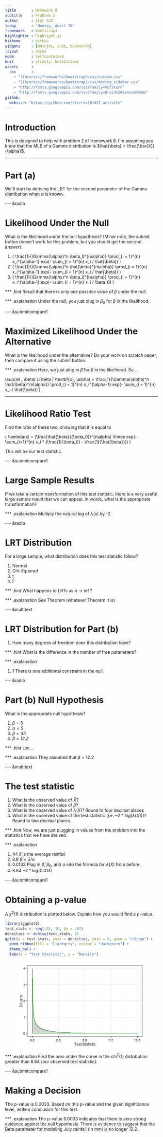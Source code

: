 ```yaml
---
title       : Homework 8
subtitle    : Problem 2
author      : Stat 422
today       : "Monday, April 20"
framework   : bootstrap3
highlighter : highlight.js 
hitheme     : github      
widgets     : [mathjax, quiz, bootstrap]
layout      : deck3
mode        : selfcontained 
knit        : slidify::knit2slides
assets      : 
  css       : 
    - "libraries/frameworks/bootstrap3/css/custom.css"
    - "libraries/frameworks/bootstrap3/css/moving_sidebar.css"
    - "http://fonts.googleapis.com/css?family=Vollkorn"
    - "http://fonts.googleapis.com/css?family=Droid%20Sans%20Mono"
github:
  website: "https://github.com/kferris10/422_activity"
---
```




# Introduction

This is designed to help with problem 2 of Homework 8.  I'm assuming you know that the MLE of a Gamma distribution is $\hat{\beta} = \frac{\bar{X}}{\alpha}$.

---
# Part (a)

We'll start by deriving the LRT for the second parameter of the Gamma distribution when $\alpha$ is known.

--- &radio
# Likelihood Under the Null

What is the likelihood under the null hypothesis?  (Minor note, the submit button doesn't work for this problem, but you should get the second answer).

1. \( \frac{1}{\Gamma(\alpha)^n \beta_0^{n\alpha}} \prod_{i = 1}^{n} x_i^{\alpha-1} exp(- \sum_{i = 1}^{n} x_i / \hat{\beta}) \)
2. \( \frac{1}{\Gamma(\alpha)^n \hat{\beta}^{n\alpha}} \prod_{i = 1}^{n} x_i^{\alpha-1} exp(- \sum_{i = 1}^{n} x_i / \hat{\beta}) \)
3. \( \frac{1}{\Gamma(\alpha)^n \beta_0^{n\alpha}} \prod_{i = 1}^{n} x_i^{\alpha-1} exp(- \sum_{i = 1}^{n} x_i / \beta_0) \)

*** .hint
Recall that there is only one possible value of $\beta$ under the null.

*** .explanation
Under the null, you just plug in $\beta_0$ for $\beta$ in the likelihood.

--- &submitcompare1
# Maximized Likelihood Under the Alternative

What is the likelihood under the alternative?  Do your work on scratch paper, then compare it using the submit button.  

*** .explanation
Here, we just plug in $\hat{\beta}$ for $\beta$ in the likelihood.  So...

\(sup(all \, \beta) L(\beta | \textbf{x}, \alpha) =  \frac{1}{\Gamma(\alpha)^n \hat{\beta}^{n\alpha}} \prod_{i = 1}^{n} x_i^{\alpha-1} exp(- \sum_{i = 1}^{n} x_i / \hat{\beta}) \)

---
# Likelihood Ratio Test

Find the ratio of these two, showing that it is equal to 

\( \lambda(x) = (\frac{\hat{\beta}}{\beta_0})^{n\alpha} \times exp(-\sum_{i=1}^{n} x_i * (\frac{1}{\beta_0} - \frac{1}{\hat{\beta}})) \)

This will be our test statistic.

--- &submitcompare1
# Large Sample Results

If we take a certain transformation of this test statistic, there is a very useful large sample result that we can appeal.  In words, what is the appropriate transformation?

*** .explanation
Multiply the natural log of $\lambda(x)$ by -2.

--- &radio
# LRT Distribution

For a large sample, what distribution does this test statistic follow?

1. Normal
2. _Chi-Squared_
3. t
4. F

*** .hint
What happens to LRTs as $n \rightarrow \inf$?

*** .explanation
See Theorem (whatever Theorem it is)

--- &multitext
# LRT Distribution for Part (b)

1. How many degrees of freedom does this distribution have?

*** .hint
What is the difference in the number of free parameters?

*** .explanation
1. <span class = "answer">1</span>
There is one additional constraint in the null.

--- &radio
# Part (b) Null Hypothesis

What is the appropriate null hypothesis?

1. $\beta = 5$
2. $\alpha = 5$
3. $\beta = 44$
4. _$\beta = 12.2$_

*** .hint
Um...

*** .explanation
They assumed that $\beta = 12.2$ 

--- &multitext
# The test statistic

1. What is the observed value of $\bar{X}$?
2. What is the observed value of $\hat{\beta}$?
3. What is the observed value of  $\lambda (X)$?  Round to four decimal places
4. What is the observed value of  the test statistic (i.e. $-2 * log(\lambda (X))$)?  Round to two decimal places.

*** .hint
Now, we are just plugging in values from the problem into the statistics that we have derived.

*** .explanation
1. <span class = "answer">44</span>
$\bar{x}$ is the average rainfall
2. <span class = "answer">8.8</span>
$\hat{\beta} = \bar{x} / \alpha$
3. <span class = "answer">0.0133</span>
Plug in $\hat{\beta}$, $\beta_0$, and $\alpha$ into the formula for $\lambda (X)$ from before.
4. <span class = "answer">8.64</span>
$-2 * log(0.013)$

--- &submitcompare1
# Obtaining a p-value

A $\chi^2(1)$ distribution is plotted below.  Explain how you would find a p-value.


```r
library(ggplot2)
test_stats <- seq(.01, 10, by = .01)
densities <- dchisq(test_stats, 1)
qplot(x = test_stats, ymax = densities, ymin = 0, geom = "ribbon") + 
  geom_ribbon(fill = "lightgrey", colour = "darkgreen") + 
  theme_bw() + 
  labs(x = "Test Statistic", y = "Density")
```

<img src="assets/fig/chisq1-1.png" title="plot of chunk chisq1" alt="plot of chunk chisq1" style="display: block; margin: auto;" />

*** .explanation
Find the area under the curve in the $chi^2(1)$ distribution greater than 8.64 (our observed test statistic).

--- &submitcompare1
# Making a Decision

The p-value is 0.0033. Based on this p-value and the given significance level, write a conclusion for this test.

*** .explanation
The p-value 0.0033 indicates that there is very strong evidence against the null hypothesis. There is evidence to suggest that the Beta parameter for modeling July rainfall (in mm) is no longer 12.2.









